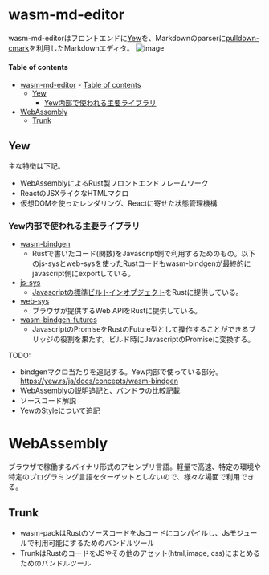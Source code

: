 # wasm-md-editor
wasm-md-editorはフロントエンドに[Yew](https://yew.rs/ja/)を、Markdownのparserに[pulldown-cmark](https://github.com/raphlinus/pulldown-cmark)を利用したMarkdownエディタ。
![image](https://user-images.githubusercontent.com/57422625/174615121-9c00b2e1-23e2-4877-9486-5eb8a4726cf7.png)

#### Table of contents
- [wasm-md-editor](#wasm-md-editor)
      - [Table of contents](#table-of-contents)
  - [Yew](#yew)
    - [Yew内部で使われる主要ライブラリ](#yew内部で使われる主要ライブラリ)
- [WebAssembly](#webassembly)
  - [Trunk](#trunk)


## Yew
主な特徴は下記。
- WebAssemblyによるRust製フロントエンドフレームワーク
- ReactのJSXライクなHTMLマクロ
- 仮想DOMを使ったレンダリング、Reactに寄せた状態管理機構

### Yew内部で使われる主要ライブラリ
- [wasm-bindgen](https://rustwasm.github.io/docs/wasm-bindgen/)
  - Rustで書いたコード(関数)をJavascript側で利用するためのもの。以下のjs-sysとweb-sysを使ったRustコードもwasm-bindgenが最終的にjavascript側にexportしている。
- [js-sys](https://docs.rs/js-sys/0.3.58/js_sys/)
  - [Javascriptの標準ビルトインオブジェクト](https://developer.mozilla.org/en-US/docs/Web/JavaScript/Reference/Global_Objects)をRustに提供している。
- [web-sys](https://rustwasm.github.io/wasm-bindgen/api/web_sys/)
  - ブラウザが提供するWeb APIをRustに提供している。
- [wasm-bindgen-futures](https://rustwasm.github.io/wasm-bindgen/api/wasm_bindgen_futures/)
  - JavascriptのPromiseをRustのFuture型として操作することができるブリッジの役割を果たす。ビルド時にJavascriptのPromiseに変換する。



TODO:
- bindgenマクロ当たりを追記する。Yew内部で使っている部分。https://yew.rs/ja/docs/concepts/wasm-bindgen
- WebAssemblyの説明追記と、バンドラの比較記載
- ソースコード解説
- YewのStyleについて追記




# WebAssembly
ブラウザで稼働するバイナリ形式のアセンブリ言語。軽量で高速、特定の環境や特定のプログラミング言語をターゲットとしないので、様々な場面で利用できる。



## Trunk

- wasm-packはRustのソースコードをJsコードにコンパイルし、Jsモジュールで利用可能にするためのバンドルツール
- TrunkはRustのコードをJSやその他のアセット(html,image, css)にまとめるためのバンドルツール
